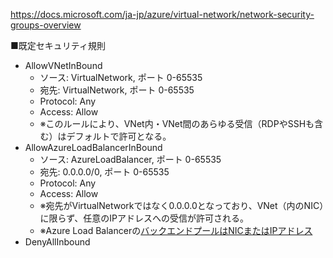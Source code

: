 https://docs.microsoft.com/ja-jp/azure/virtual-network/network-security-groups-overview

■既定セキュリティ規則

- AllowVNetInBound
  - ソース: VirtualNetwork, ポート 0-65535
  - 宛先: VirtualNetwork, ポート 0-65535
  - Protocol: Any
  - Access: Allow
  - ※このルールにより、VNet内・VNet間のあらゆる受信（RDPやSSHも含む）はデフォルトで許可となる。
- AllowAzureLoadBalancerInBound
  - ソース: AzureLoadBalancer, ポート 0-65535
  - 宛先: 0.0.0.0/0, ポート 0-65535
  - Protocol: Any
  - Access: Allow
  - ※宛先がVirtualNetworkではなく0.0.0.0となっており、VNet（内のNIC）に限らず、任意のIPアドレスへの受信が許可される。
  - ※Azure Load Balancerの[バックエンドプールはNICまたはIPアドレス](https://docs.microsoft.com/ja-jp/azure/load-balancer/components#backend-pool)
- DenyAllInbound
